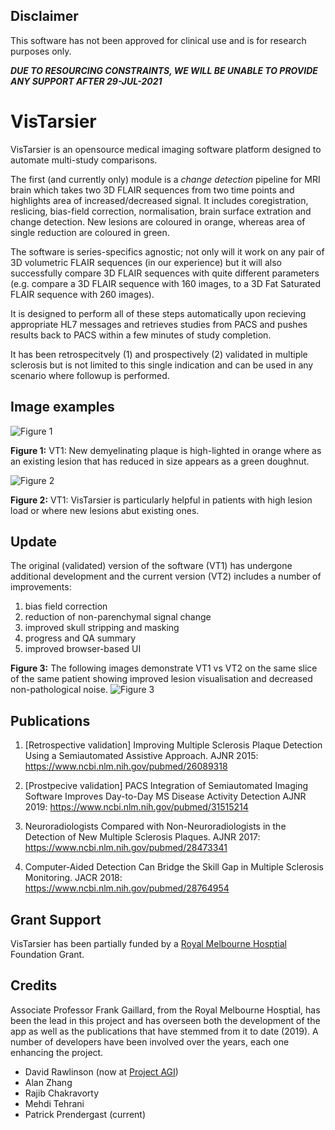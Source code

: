## Disclaimer
This software has not been approved for clinical use and is for research purposes only.

***DUE TO RESOURCING CONSTRAINTS, WE WILL BE UNABLE TO PROVIDE ANY SUPPORT AFTER 29-JUL-2021***

# VisTarsier
VisTarsier is an opensource medical imaging software platform designed to automate multi-study comparisons. 

The first (and currently only) module is a _change detection_ pipeline for MRI brain which takes two 3D FLAIR sequences from two time points and highlights area of increased/decreased signal. It includes coregistration, reslicing, bias-field correction, normalisation, brain surface extration and change detection. New lesions are coloured in orange, whereas area of single reduction are coloured in green. 

The software is series-specifics agnostic; not only will it work on any pair of 3D volumetric FLAIR sequences (in our experience) but it will also successfully compare 3D FLAIR sequences with quite different parameters (e.g. compare a 3D FLAIR sequence with 160 images, to a 3D Fat Saturated FLAIR sequence with 260 images). 

It is designed to perform all of these steps automatically upon recieving appropriate HL7 messages and retrieves studies from PACS and pushes results back to PACS within a few minutes of study completion. 

It has been retrospecitvely (1) and prospectively (2) validated in multiple sclerosis but is not limited to this single indication and can be used in any scenario where followup is performed. 

## Image examples

![Figure 1](https://i.imgur.com/itEQK7r.jpg)

**Figure 1:** VT1: New demyelinating plaque is high-lighted in orange where as an existing lesion that has reduced in size appears as a green doughnut. 


![Figure 2](https://i.imgur.com/8EkHwf6.jpg)

**Figure 2:** VT1: VisTarsier is particularly helpful in patients with high lesion load or where new lesions abut existing ones. 

## Update

The original (validated) version of the software (VT1) has undergone additional development and the current version (VT2) includes a number of improvements: 
1. bias field correction
2. reduction of non-parenchymal signal change
3. improved skull stripping and masking
4. progress and QA summary
5. improved browser-based UI

**Figure 3:** The following images demonstrate VT1 vs VT2 on the same slice of the same patient showing improved lesion visualisation and decreased non-pathological noise. 
![Figure 3](https://i.imgur.com/C8AuExj.jpg)


## Publications

1. [Retrospective validation] Improving Multiple Sclerosis Plaque Detection Using a Semiautomated Assistive Approach. AJNR 2015: https://www.ncbi.nlm.nih.gov/pubmed/26089318 

2. [Prostpecive validation] PACS Integration of Semiautomated Imaging Software Improves Day-to-Day MS Disease Activity Detection AJNR 2019: https://www.ncbi.nlm.nih.gov/pubmed/31515214

3. Neuroradiologists Compared with Non-Neuroradiologists in the Detection of New Multiple Sclerosis Plaques. AJNR 2017: https://www.ncbi.nlm.nih.gov/pubmed/28473341

4. Computer-Aided Detection Can Bridge the Skill Gap in Multiple Sclerosis Monitoring. JACR 2018: https://www.ncbi.nlm.nih.gov/pubmed/28764954

## Grant Support

VisTarsier has been partially funded by a [Royal Melbourne Hosptial](https://www.thermh.org.au/) Foundation Grant. 

## Credits

Associate Professor Frank Gaillard, from the Royal Melbourne Hosptial, has been the lead in this project and has overseen both the development of the app as well as the publications that have stemmed from it to date (2019). A number of developers have been involved over the years, each one enhancing the project. 

- David Rawlinson (now at [Project AGI](https://agi.io/))
- Alan Zhang
- Rajib Chakravorty
- Mehdi Tehrani
- Patrick Prendergast (current)
